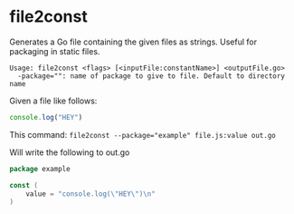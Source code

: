 # file2const

Generates a Go file containing the given files as strings. Useful for packaging in static files.

```
Usage: file2const <flags> [<inputFile:constantName>] <outputFile.go>
  -package="": name of package to give to file. Default to directory name
```

Given a file like follows:

```javascript
console.log("HEY")
```

This command: `file2const --package="example" file.js:value out.go`

Will write the following to out.go

```go
package example

const (
	value = "console.log(\"HEY\")\n"
)
```
